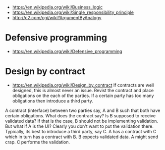 - https://en.wikipedia.org/wiki/Business_logic
- https://en.wikipedia.org/wiki/Single_responsibility_principle
- http://c2.com/cgi/wiki?ArgumentByAnalogy


# Defensive programming
- https://en.wikipedia.org/wiki/Defensive_programming

# Design by contract
- https://en.wikipedia.org/wiki/Design_by_contract
If contracts are well designed, this is almost never an issue. Revist the contract and place obligations on the each of the parties. If a certain party has too many obligations then introduce a third party.

A contract (interface) between two parties say, A and B such that both have certain obligations. What does the contract say? Is B supposed to receive validated data? If that is the case, B should not be implementing validation. But what if A is the UI? Clearly you don't want to put the validation there. Typically, its best to introduce a third party, say C. A has a contract with C which in turn has a contract with B. B expects validated data. A might send crap. C performs the validation.
